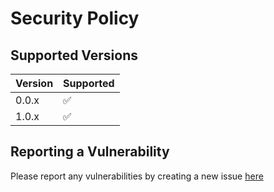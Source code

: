 # Security Policy

## Supported Versions

| Version | Supported          |
| ------- | ------------------ |
| 0.0.x   | :white_check_mark: |
| 1.0.x   | :white_check_mark: |

## Reporting a Vulnerability

Please report any vulnerabilities by creating a new issue [here](https://github.com/gardhr/finabel/issues/new/choose)
